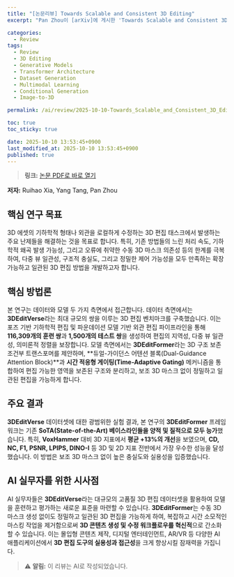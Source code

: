 ```yaml
---
title: "[논문리뷰] Towards Scalable and Consistent 3D Editing"
excerpt: "Pan Zhou이 [arXiv]에 게시한 'Towards Scalable and Consistent 3D Editing' 논문에 대한 자세한 리뷰입니다."

categories:
  - Review
tags:
  - Review
  - 3D Editing
  - Generative Models
  - Transformer Architecture
  - Dataset Generation
  - Multimodal Learning
  - Conditional Generation
  - Image-to-3D

permalink: /ai/review/2025-10-10-Towards_Scalable_and_Consistent_3D_Editing/

toc: true
toc_sticky: true

date: 2025-10-10 13:53:45+0900
last_modified_at: 2025-10-10 13:53:45+0900
published: true
---
```

> **링크:** [논문 PDF로 바로 열기](https://arxiv.org/abs/2510.02994)

**저자:** Ruihao Xia, Yang Tang, Pan Zhou



## 핵심 연구 목표
3D 에셋의 기하학적 형태나 외관을 로컬하게 수정하는 3D 편집 태스크에서 발생하는 주요 난제들을 해결하는 것을 목표로 합니다. 특히, 기존 방법들의 느린 처리 속도, 기하학적 왜곡 발생 가능성, 그리고 오류에 취약한 수동 3D 마스크 의존성 등의 한계를 극복하여, 다중 뷰 일관성, 구조적 충실도, 그리고 정밀한 제어 가능성을 모두 만족하는 확장 가능하고 일관된 3D 편집 방법을 개발하고자 합니다.

## 핵심 방법론
본 연구는 데이터와 모델 두 가지 측면에서 접근합니다. 데이터 측면에서는 **3DEditVerse**라는 최대 규모의 쌍을 이루는 3D 편집 벤치마크를 구축했습니다. 이는 포즈 기반 기하학적 편집 및 파운데이션 모델 기반 외관 편집 파이프라인을 통해 **116,309개의 훈련 쌍**과 **1,500개의 테스트 쌍**을 생성하여 편집의 지역성, 다중 뷰 일관성, 의미론적 정렬을 보장합니다. 모델 측면에서는 **3DEditFormer**라는 3D 구조 보존 조건부 트랜스포머를 제안하며, **듀얼-가이던스 어텐션 블록(Dual-Guidance Attention Block)**과 **시간 적응형 게이팅(Time-Adaptive Gating)** 메커니즘을 통합하여 편집 가능한 영역을 보존된 구조와 분리하고, 보조 3D 마스크 없이 정밀하고 일관된 편집을 가능하게 합니다.

## 주요 결과
**3DEditVerse** 데이터셋에 대한 광범위한 실험 결과, 본 연구의 **3DEditFormer** 프레임워크는 기존 **SoTA(State-of-the-Art) 베이스라인들을 양적 및 질적으로 모두 능가**했습니다. 특히, **VoxHammer** 대비 3D 지표에서 **평균 +13%의 개선**을 보였으며, **CD, NC, F1, PSNR, LPIPS, DINO-I** 등 3D 및 2D 지표 전반에서 가장 우수한 성능을 달성했습니다. 이 방법은 보조 3D 마스크 없이 높은 충실도와 실용성을 입증했습니다.

## AI 실무자를 위한 시사점
AI 실무자들은 **3DEditVerse**라는 대규모의 고품질 3D 편집 데이터셋을 활용하여 모델을 훈련하고 평가하는 새로운 표준을 마련할 수 있습니다. **3DEditFormer**는 수동 3D 마스크 생성 없이도 정밀하고 일관된 3D 편집을 가능하게 하여, 복잡하고 시간 소모적인 마스킹 작업을 제거함으로써 **3D 콘텐츠 생성 및 수정 워크플로우를 혁신적**으로 간소화할 수 있습니다. 이는 몰입형 콘텐츠 제작, 디지털 엔터테인먼트, AR/VR 등 다양한 AI 애플리케이션에서 **3D 편집 도구의 실용성과 접근성**을 크게 향상시킬 잠재력을 가집니다.

> ⚠️ **알림:** 이 리뷰는 AI로 작성되었습니다.